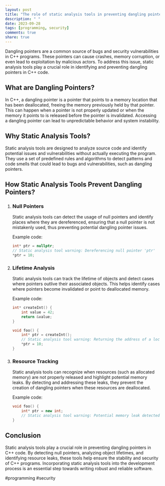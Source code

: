 ```yaml
---
layout: post
title: "The role of static analysis tools in preventing dangling pointers in C++"
description: " "
date: 2023-09-28
tags: [programming, security]
comments: true
share: true
---
```


Dangling pointers are a common source of bugs and security vulnerabilities in C++ programs. These pointers can cause crashes, memory corruption, or even lead to exploitation by malicious actors. To address this issue, static analysis tools play a crucial role in identifying and preventing dangling pointers in C++ code.

## What are Dangling Pointers?

In C++, a dangling pointer is a pointer that points to a memory location that has been deallocated, freeing the memory previously held by that pointer. This can happen when a pointer is not properly updated or when the memory it points to is released before the pointer is invalidated. Accessing a dangling pointer can lead to unpredictable behavior and system instability.

## Why Static Analysis Tools?

Static analysis tools are designed to analyze source code and identify potential issues and vulnerabilities without actually executing the program. They use a set of predefined rules and algorithms to detect patterns and code smells that could lead to bugs and vulnerabilities, such as dangling pointers.

## How Static Analysis Tools Prevent Dangling Pointers?

1. ### Null Pointers

   Static analysis tools can detect the usage of null pointers and identify places where they are dereferenced, ensuring that a null pointer is not mistakenly used, thus preventing potential dangling pointer issues.

   Example code:
   ```c++
   int* ptr = nullptr;
   // Static analysis tool warning: Dereferencing null pointer 'ptr'
   *ptr = 10;
   ```

2. ### Lifetime Analysis

   Static analysis tools can track the lifetime of objects and detect cases where pointers outlive their associated objects. This helps identify cases where pointers become invalidated or point to deallocated memory.

   Example code:
   ```c++
   int* createInt() {
       int value = 42;
       return &value;
   }

   void foo() {
       int* ptr = createInt();
       // Static analysis tool warning: Returning the address of a local variable 'value'
       *ptr = 10;
   }
   ```

3. ### Resource Tracking

   Static analysis tools can recognize when resources (such as allocated memory) are not properly released and highlight potential memory leaks. By detecting and addressing these leaks, they prevent the creation of dangling pointers when these resources are deallocated.

   Example code:
   ```c++
   void foo() {
       int* ptr = new int;
       // Static analysis tool warning: Potential memory leak detected, memory allocated by 'new' not freed.
   }
   ```

## Conclusion

Static analysis tools play a crucial role in preventing dangling pointers in C++ code. By detecting null pointers, analyzing object lifetimes, and identifying resource leaks, these tools help ensure the stability and security of C++ programs. Incorporating static analysis tools into the development process is an essential step towards writing robust and reliable software.

#programming #security